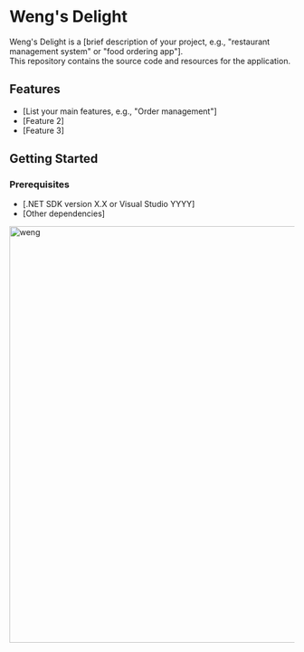 # Weng's Delight

Weng's Delight is a [brief description of your project, e.g., "restaurant management system" or "food ordering app"].  
This repository contains the source code and resources for the application.

## Features

- [List your main features, e.g., "Order management"]
- [Feature 2]
- [Feature 3]

## Getting Started

### Prerequisites

- [.NET SDK version X.X or Visual Studio YYYY]
- [Other dependencies]


<img width="1225" height="737" alt="weng" src="https://github.com/user-attachments/assets/bb1572ce-88e3-4eb6-ac0a-7649a85746df" />
